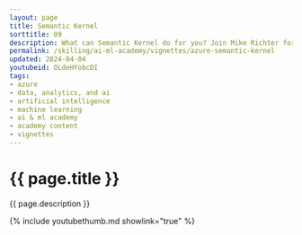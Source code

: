 ```yaml
---
layout: page
title: Semantic Kernel
sorttitle: 09
description: What can Semantic Kernel do for you? Join Mike Richter for an in-depth walkthrough of this amazing tool for your Generative AI applications. Concept demystify and hands-on live demos are included.
permalink: /skilling/ai-ml-academy/vignettes/azure-semantic-kernel
updated: 2024-04-04
youtubeid: OLdeHYobcDI
tags:
- azure
- data, analytics, and ai
- artificial intelligence
- machine learning
- ai & ml academy
- academy content
- vignettes
---
```


# {{ page.title }}

{{ page.description }}

{% include youtubethumb.md showlink="true" %}
